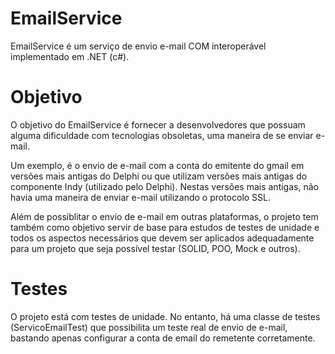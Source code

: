 # EmailService
EmailService é um serviço de envio e-mail COM interoperável implementado em .NET (c#).

# Objetivo
O objetivo do EmailService é fornecer a desenvolvedores que possuam alguma dificuldade com tecnologias obsoletas, uma maneira de se enviar e-mail. 

Um exemplo, é o envio de e-mail com a conta do emitente do gmail em versões mais antigas do Delphi ou que utilizam versões mais antigas do componente Indy 
(utilizado pelo Delphi). Nestas versões mais antigas, não havia uma maneira de enviar e-mail utilizando o protocolo SSL.

Além de possiblitar o envio de e-mail em outras plataformas, o projeto tem também como objetivo servir de base para estudos de testes de unidade e todos os
aspectos necessários que devem ser aplicados adequadamente para um projeto que seja possível testar (SOLID, POO, Mock e outros).

# Testes
O projeto está com testes de unidade. No entanto, há uma classe de testes (ServicoEmailTest) que possibilita um teste real de envio de e-mail, bastando 
apenas configurar a conta de email do remetente corretamente.
